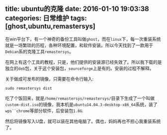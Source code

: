 title: ubuntu的克隆
date: 2016-01-10 19:03:38
categories: 日常维护
tags: [ghost,ubuntu,remastersys]
---
在win平台下，有一个神奇的备份工具叫做`ghost`，而在`linux`下，每一次重装系统就是一场繁琐的历程，各种环境配置，和软件安装。所以今天找到了一款用于`Debian`系的克隆工具`remastersys`。

<!--more-->

在网上有这个工具的教程，只是，他们提供的安装源已经失效了。所以我下载的是独立的`deb`包，关于这个安装包，`sourceforge`上是有的。安装的过程不解释。

关于做成可发布的镜像，只需要在命令行输入:
```
sudo remastersys dist
```
吃了个饭回来，就是`/home/remastersys/remastersys/`目录下生成了一个叫做`custom-dist.iso`的镜像，我本机是`ubuntu14.04.3-desktop-x86_64`系统，装了`wps``chrome`等部分软件，后安装包`1.8G`.

然后将镜像写入U盘，就可以装在其他电脑了。偶也，妈妈再也不担心我重装系统了。